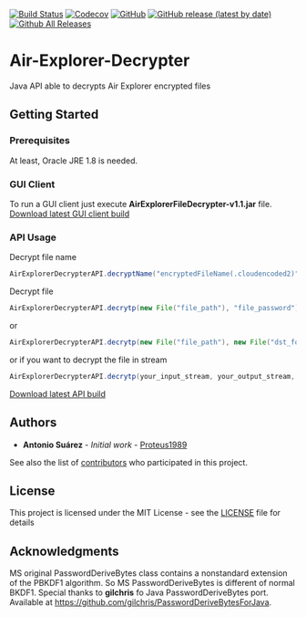 [![Build Status](https://travis-ci.org/Proteus1989/Air-Explorer-Decrypter.svg?branch=master)](https://travis-ci.com/Proteus1989/Air-Explorer-Decrypter)
[![Codecov](https://img.shields.io/codecov/c/github/Proteus1989/Air-Explorer-Decrypter)](https://codecov.io/gh/Proteus1989/Air-Explorer-Decrypter)
[![GitHub](https://img.shields.io/github/license/Proteus1989/Air-Explorer-Decrypter)](https://github.com/Proteus1989/Air-Explorer-Decrypter/blob/master/LICENSE)
[![GitHub release (latest by date)](https://img.shields.io/github/v/release/Proteus1989/Air-Explorer-Decrypter)](https://github.com/Proteus1989/Air-Explorer-Decrypter/releases/latest)
[![Github All Releases](https://img.shields.io/github/downloads/Proteus1989/Air-Explorer-Decrypter/total)](https://github.com/Proteus1989/Air-Explorer-Decrypter/releases)

# Air-Explorer-Decrypter
Java API able to decrypts Air Explorer encrypted files


## Getting Started

### Prerequisites

At least, Oracle JRE 1.8 is needed.

### GUI Client
To run a GUI client just execute **AirExplorerFileDecrypter-v1.1.jar** file.
[Download latest GUI client build](https://github.com/Proteus1989/Air-Explorer-Decrypter/releases/latest)
### API Usage

Decrypt file name
```java
AirExplorerDecrypterAPI.decryptName("encryptedFileName(.cloudencoded2)", "file_password")
```

Decrypt file
```java
AirExplorerDecrypterAPI.decrytp(new File("file_path"), "file_password")
```
or 
```java
AirExplorerDecrypterAPI.decrytp(new File("file_path"), new File("dst_folder"), "file_password")
```
or if you want to decrypt the file in stream
```java
AirExplorerDecrypterAPI.decrytp(your_input_stream, your_output_stream, "file_password")
```
[Download latest API build](https://github.com/Proteus1989/Air-Explorer-Decrypter/releases/latest)

## Authors

* **Antonio Suárez** - *Initial work* - [Proteus1989](https://github.com/Proteus1989)

See also the list of [contributors](https://github.com/Proteus1989/Air-Explorer-Decrypter/contributors) who participated in this project.

## License

This project is licensed under the MIT License - see the [LICENSE](LICENSE) file for details

## Acknowledgments

MS original PasswordDeriveBytes class contains a nonstandard extension of the PBKDF1 algorithm. So MS PasswordDeriveBytes is different of normal BKDF1.
Special thanks to **gilchris** fo Java PasswordDeriveBytes port. Available at https://github.com/gilchris/PasswordDeriveBytesForJava.
